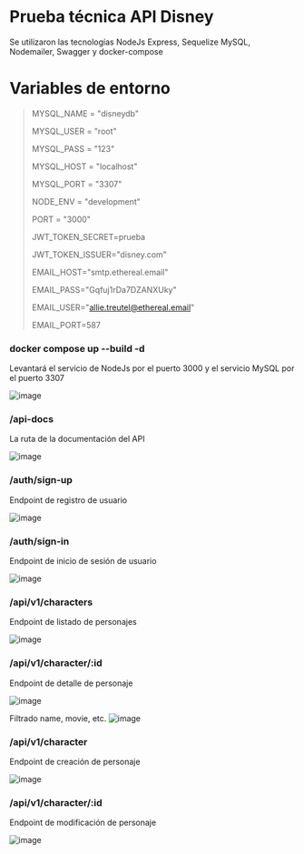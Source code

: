 # Prueba técnica API Disney
Se utilizaron las tecnologías NodeJs Express, Sequelize MySQL, Nodemailer, Swagger y docker-compose

# Variables de entorno

> MYSQL_NAME = "disneydb"
> 
> MYSQL_USER = "root"
> 
> MYSQL_PASS = "123"
> 
> MYSQL_HOST = "localhost"
> 
> MYSQL_PORT = "3307"
> 
> NODE_ENV = "development"
> 
> PORT = "3000"
> 
> JWT_TOKEN_SECRET=prueba
> 
> JWT_TOKEN_ISSUER="disney.com"
> 
> EMAIL_HOST="smtp.ethereal.email"
> 
> EMAIL_PASS="Gqfuj1rDa7DZANXUky"
> 
> EMAIL_USER="allie.treutel@ethereal.email"
> 
> EMAIL_PORT=587

### docker compose up --build -d
Levantará el servicio de NodeJs por el puerto 3000 y el servicio MySQL por el puerto 3307

![image](https://github.com/andressalro/disney/assets/40213377/2c712443-b5f5-46a7-af84-844a5b0522fe)

### /api-docs
La ruta de la documentación del API

![image](https://github.com/andressalro/disney/assets/40213377/5f262cde-c6bf-487a-b514-dc4593c5dd4f)

### /auth/sign-up
Endpoint de registro de usuario

![image](https://github.com/andressalro/disney/assets/40213377/2fc0700c-da03-4e3f-8e11-13a331728644)


### /auth/sign-in
Endpoint de inicio de sesión de usuario

![image](https://github.com/andressalro/disney/assets/40213377/43e69351-415e-4da5-8460-6d0bc0d9f512)

### /api/v1/characters

Endpoint de listado de personajes

![image](https://github.com/andressalro/disney/assets/40213377/ccb004f3-7f49-402c-bc52-6703ff7fb378)

### /api/v1/character/:id

Endpoint de detalle de personaje

![image](https://github.com/andressalro/disney/assets/40213377/0f3aa1dd-4381-44dd-9d87-04685d2ebd57)

Filtrado name, movie, etc.
![image](https://github.com/andressalro/disney/assets/40213377/703aa1ce-964b-487c-a221-02ad250c268a)


### /api/v1/character

Endpoint de creación de personaje

![image](https://github.com/andressalro/disney/assets/40213377/b09b98f4-db4e-4f1a-990c-2d026b377295)

### /api/v1/character/:id

Endpoint de modificación de personaje

![image](https://github.com/andressalro/disney/assets/40213377/6290bf58-b85b-4208-b1d8-ece38447527a)







